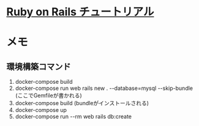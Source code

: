 # [Ruby on Rails チュートリアル](https://railstutorial.jp/chapters/beginning?version=5.1#sec-prerequisites)

# メモ
## 環境構築コマンド
1. docker-compose build
2. docker-compose run web rails new . --database=mysql --skip-bundle (ここでGemfileが書かれる)
3. docker-compose build (bundleがインストールされる)
4. docker-compose up
5. docker-compose run --rm web rails db:create

